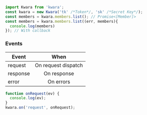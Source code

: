 ```ts
import Kwara from 'kwara';
const kwara = new Kwara('tk' /*Token*/, 'sk' /*Secret Key*/);
const members = kwara.members.list(); // Promise<[Member]>
const members = kwara.members.list((err, members){
  console.log(members)
}); // With callback
```

### Events

| Event    |        When         |
| -------- | :-----------------: |
| request  | On request dispatch |
| response |     On response     |
| error    |      On errors      |

```ts
function onRequest(ev) {
  console.log(ev);
}
kwara.on('request', onRequest);
```
